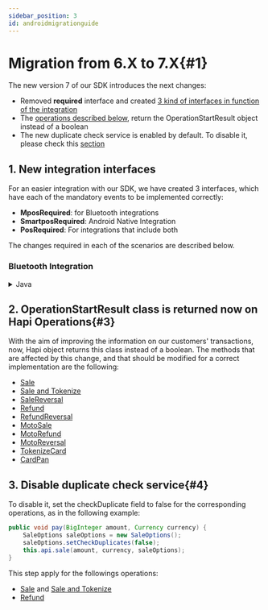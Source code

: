 ```yaml
---
sidebar_position: 3
id: androidmigrationguide
---
```


# Migration from 6.X to 7.X{#1}
The new version 7 of our SDK introduces the next changes: 
- Removed **required** interface and created [3 kind of interfaces in function of the integration](androidmigrationguide.md#2)
- The [operations described below](androidmigrationguide.md#3), return the OperationStartResult object instead of a boolean
- The new duplicate check service is enabled by default. To disable it, please check this [section](androidmigrationguide.md#4) 

## 1. New integration interfaces

For an easier integration with our SDK, we have created 3 interfaces, which have each of the mandatory events to be implemented correctly:
- **MposRequired**: for Bluetooth integrations
- **SmartposRequired**: Android Native Integration
- **PosRequired**: For integrations that include both

The changes required in each of the scenarios are described below.

### Bluetooth Integration


<details>
	<summary>Java</summary>


	The changes in this integration should be as follows, depending on the language used
	
	from:

	```java
	
	```	

</details>






## 2. OperationStartResult class is returned now on Hapi Operations{#3}

With the aim of improving the information on our customers' transactions, now, Hapi object returns this class instead of a boolean. The methods that are affected by this change, and that should be modified for a correct implementation are the following:

- [Sale](androidtransactions.md#2)
- [Sale and Tokenize](androidtransactions.md#3)
- [SaleReversal](androidtransactions.md#4)
- [Refund](androidtransactions.md#5)
- [RefundReversal](androidtransactions.md#6)
- [MotoSale](androidtransactions.md#7)
- [MotoRefund](androidtransactions.md#8)
- [MotoReversal](androidtransactions.md#9)
- [TokenizeCard](androidtransactions.md#12)
- [CardPan](androidtransactions.md#13)


## 3. Disable duplicate check service{#4}

To disable it, set the checkDuplicate field to false for the corresponding operations, as in the following example: 

```java
public void pay(BigInteger amount, Currency currency) {
	SaleOptions saleOptions = new SaleOptions();
	saleOptions.setCheckDuplicates(false);
	this.api.sale(amount, currency, saleOptions);
}
```
This step apply for the followings operations: 
- [Sale](androidtransactions.md#2) and [Sale and Tokenize](androidtransactions.md#3)
- [Refund](androidtransactions.md#5)